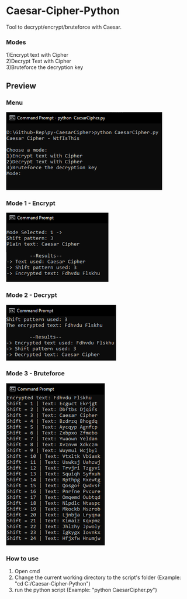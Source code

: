 # Caesar-Cipher-Python
Tool to decrypt/encrypt/bruteforce with Caesar.

### Modes
1)Encrypt text with Cipher            
2)Decrypt Text with Cipher              
3)Bruteforce the decryption key             

## Preview
### Menu 
![alt text](https://github.com/Wtf-Is-This-x1337/Caesar-Cipher-Python/blob/main/Images/main.png?raw=true)

### Mode 1 - Encrypt 
![alt text](https://github.com/Wtf-Is-This-x1337/Caesar-Cipher-Python/blob/main/Images/mode%201.png?raw=true)

### Mode 2 - Decrypt
![alt text](https://github.com/Wtf-Is-This-x1337/Caesar-Cipher-Python/blob/main/Images/mode%202.png?raw=true)

### Mode 3 - Bruteforce
![alt text](https://github.com/Wtf-Is-This-x1337/Caesar-Cipher-Python/blob/main/Images/mode%203.png?raw=true)

### How to use
1. Open cmd
2. Change the current working directory to the script's folder (Example: "cd C:/Caesar-Cipher-Python")
3. run the python script (Example: "python CaesarCipher.py")
